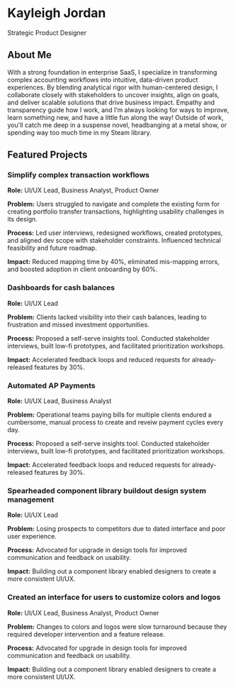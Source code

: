 
<html lang="en">
<head>
<style>

body {
  color: Black;
  line-height: 1.6rem;
  margin: 0;
  padding: 0;
}

/* Heading 1 */
h1 {
  font-size: 2rem;
  font-weight: 700;
  margin-bottom: 1rem;
  color: #3D3573;
}

/* Heading 2 */
h2 {
  font-size: 1.5rem;
  font-weight: 600;
  margin-top: 2rem;
  margin-bottom: 0.75rem;
  color: #354C73;
}

h3 {
font-size: 1rem;
font-weight: 400
color: #356B73;
}

/* Paragraph */
p {
  font-size: 1;
  margin-bottom: 1;
  color: black;
}

</style>
</head>


<body>


<h1>Kayleigh Jordan</h1>
<p>Strategic Product Designer</p>


<div class="container">
    <section id="about">
      <h2>About Me</h2>
      <p>
        With a strong foundation in enterprise SaaS, I specialize in transforming complex accounting workflows into intuitive, data-driven product experiences. By blending analytical rigor with human-centered design, I collaborate closely with stakeholders to uncover insights, align on goals, and deliver scalable solutions that drive business impact. Empathy and transparency guide how I work, and I’m always looking for ways to improve, learn something new, and have a little fun along the way! 
        Outside of work, you'll catch me deep in a suspense novel, headbanging at a metal show, or spending way too much time in my Steam library.
      </p>
    </section><section id="projects">
  <h2>Featured Projects</h2>

  <div class="project">
    <h3> Simplify complex transaction workflows </h3>
    <p><strong>Role:</strong> UI/UX Lead, Business Analyst, Product Owner</p>
    <p><strong>Problem:</strong> Users struggled to navigate and complete the existing form for creating portfolio transfer transactions, highlighting usability challenges in its design.</p>
    <p><strong>Process:</strong> Led user interviews, redesigned workflows, created prototypes, and aligned dev scope with stakeholder constraints. Influenced technical feasibility and future roadmap.</p>
    <p><strong>Impact:</strong> Reduced mapping time by 40%, eliminated mis-mapping errors, and boosted adoption in client onboarding by 60%.</p>
  </div>

  <div class="project">
    <h3> Dashboards for cash balances </h3>
    <p><strong>Role:</strong> UI/UX Lead</p>
    <p><strong>Problem:</strong> Clients lacked visibility into their cash balances, leading to frustration and missed investment opportunities.</p>
    <p><strong>Process:</strong> Proposed a self-serve insights tool. Conducted stakeholder interviews, built low-fi prototypes, and facilitated prioritization workshops.</p>
    <p><strong>Impact:</strong> Accelerated feedback loops and reduced requests for already-released features by 30%.</p>
  </div>

   <div class="project">
    <h3> Automated AP Payments </h3>
    <p><strong>Role:</strong> UI/UX Lead, Business Analyst</p>
    <p><strong>Problem:</strong> Operational teams paying bills for multiple clients endured a cumbersome, manual process to create and reveiw payment cycles every day.</p>
    <p><strong>Process:</strong> Proposed a self-serve insights tool. Conducted stakeholder interviews, built low-fi prototypes, and facilitated prioritization workshops.</p>
    <p><strong>Impact:</strong> Accelerated feedback loops and reduced requests for already-released features by 30%.</p>
  </div>


   <div class="project">
    <h3> Spearheaded component library buildout design system management </h3>
    <p><strong>Role:</strong> UI/UX Lead </p>
    <p><strong>Problem:</strong> Losing prospects to competitors due to dated interface and poor user experience.</p>
    <p><strong>Process:</strong> Advocated for upgrade in design tools for improved communication and feedback on usability.</p>
    <p><strong>Impact:</strong> Building out a component library enabled designers to create a more consistent UI/UX.</p>
  </div>


<div class="project">
    <h3> Created an interface for users to customize colors and logos </h3>
    <p><strong>Role:</strong> UI/UX Lead, Business Analyst, Product Owner </p>
    <p><strong>Problem:</strong> Changes to colors and logos were slow turnaround because they required developer intervention and a feature release.</p>
    <p><strong>Process:</strong> Advocated for upgrade in design tools for improved communication and feedback on usability.</p>
    <p><strong>Impact:</strong> Building out a component library enabled designers to create a more consistent UI/UX.</p>
  </div>

  <!-- Add more projects here as needed -->
</body>
</html>  
